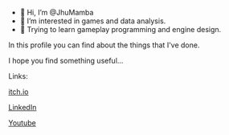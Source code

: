 - 👋 Hi, I’m @JhuMamba
- 👀 I’m interested in games and data analysis.
- 🌱 Trying to learn gameplay programming and engine design.

In this profile you can find about the things that I've done.

I hope you find something useful...

Links:


[itch.io](https://jhuten.itch.io/)


[LinkedIn](https://www.linkedin.com/in/esadyalcin/)


[Youtube](https://www.youtube.com/@baphometfromabove)
